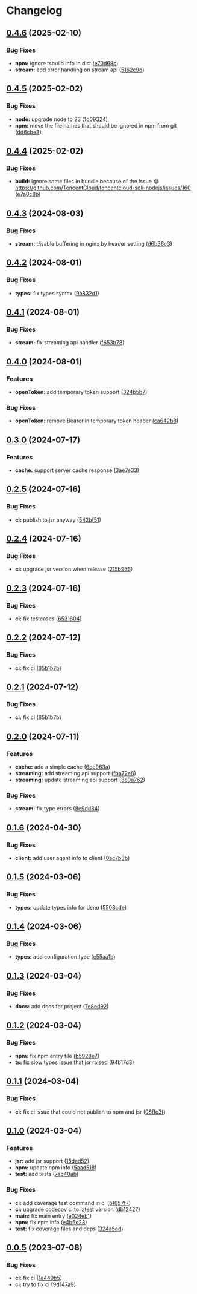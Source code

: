 # Changelog

## [0.4.6](https://github.com/PromptPal/node-sdk/compare/v0.4.5...v0.4.6) (2025-02-10)


### Bug Fixes

* **npm:** ignore tsbuild info in dist ([e70d68c](https://github.com/PromptPal/node-sdk/commit/e70d68c07a07a5e8922d8bba544466912b5aa273))
* **stream:** add error handling on stream api ([5162c9d](https://github.com/PromptPal/node-sdk/commit/5162c9dabecb70c7dacddf9f0ce12c3ac3fec9a5))

## [0.4.5](https://github.com/PromptPal/node-sdk/compare/v0.4.4...v0.4.5) (2025-02-02)


### Bug Fixes

* **node:** upgrade node to 23 ([1d09324](https://github.com/PromptPal/node-sdk/commit/1d09324be0746d2dc0d2cab1854f2a8d41897245))
* **npm:** move the file names that should be ignored in npm from git ([dd6cbe3](https://github.com/PromptPal/node-sdk/commit/dd6cbe3281350aeb925eb8d034882501f0185e11))

## [0.4.4](https://github.com/PromptPal/node-sdk/compare/v0.4.3...v0.4.4) (2025-02-02)


### Bug Fixes

* **build:** ignore some files in bundle because of the issue 😂 https://github.com/TencentCloud/tencentcloud-sdk-nodejs/issues/160 ([e7a0c8b](https://github.com/PromptPal/node-sdk/commit/e7a0c8b4625c32284c45646f5565577ce327349c))

## [0.4.3](https://github.com/PromptPal/node-sdk/compare/v0.4.2...v0.4.3) (2024-08-03)


### Bug Fixes

* **stream:** disable buffering in nginx by header setting ([d6b36c3](https://github.com/PromptPal/node-sdk/commit/d6b36c38af4d15fac96af85a84381b70599a9852))

## [0.4.2](https://github.com/PromptPal/node-sdk/compare/v0.4.1...v0.4.2) (2024-08-01)


### Bug Fixes

* **types:** fix types syntax ([9a832d1](https://github.com/PromptPal/node-sdk/commit/9a832d12588c88501317b72395b062065b82802a))

## [0.4.1](https://github.com/PromptPal/node-sdk/compare/v0.4.0...v0.4.1) (2024-08-01)


### Bug Fixes

* **stream:** fix streaming api handler ([f653b78](https://github.com/PromptPal/node-sdk/commit/f653b7842e348d246fa940859a77534d3df125c2))

## [0.4.0](https://github.com/PromptPal/node-sdk/compare/v0.3.0...v0.4.0) (2024-08-01)


### Features

* **openToken:** add temporary token support ([324b5b7](https://github.com/PromptPal/node-sdk/commit/324b5b795f386d060d57f5d13ebc2b97cf85b4e5))


### Bug Fixes

* **openToken:** remove Bearer in temporary token header ([ca642b8](https://github.com/PromptPal/node-sdk/commit/ca642b8cdfe2cf861ed6e67a6eb6d3bc1c17d287))

## [0.3.0](https://github.com/PromptPal/node-sdk/compare/v0.2.5...v0.3.0) (2024-07-17)


### Features

* **cache:** support server cache response ([3ae7e33](https://github.com/PromptPal/node-sdk/commit/3ae7e33508b7e71871d587d17bd75846bf6ec2e4))

## [0.2.5](https://github.com/PromptPal/node-sdk/compare/v0.2.4...v0.2.5) (2024-07-16)


### Bug Fixes

* **ci:** publish to jsr anyway ([542bf51](https://github.com/PromptPal/node-sdk/commit/542bf5163617b6dbf7d371d8102a67087e145e3b))

## [0.2.4](https://github.com/PromptPal/node-sdk/compare/v0.2.3...v0.2.4) (2024-07-16)


### Bug Fixes

* **ci:** upgrade jsr version when release ([215b956](https://github.com/PromptPal/node-sdk/commit/215b956366d0afa3c70908d664066db40514a8ed))

## [0.2.3](https://github.com/PromptPal/node-sdk/compare/v0.2.2...v0.2.3) (2024-07-16)


### Bug Fixes

* **ci:** fix testcases ([6531604](https://github.com/PromptPal/node-sdk/commit/6531604e635e9960eac22bcd1bc754db500de78c))

## [0.2.2](https://github.com/PromptPal/node-sdk/compare/v0.2.1...v0.2.2) (2024-07-12)


### Bug Fixes

* **ci:** fix ci ([85b1b7b](https://github.com/PromptPal/node-sdk/commit/85b1b7bd390a5ecb6cc99bf289d1f1db98251fff))

## [0.2.1](https://github.com/PromptPal/node-sdk/compare/v0.2.0...v0.2.1) (2024-07-12)


### Bug Fixes

* **ci:** fix ci ([85b1b7b](https://github.com/PromptPal/node-sdk/commit/85b1b7bd390a5ecb6cc99bf289d1f1db98251fff))

## [0.2.0](https://github.com/PromptPal/node-sdk/compare/v0.1.6...v0.2.0) (2024-07-11)


### Features

* **cache:** add a simple cache ([6ed963a](https://github.com/PromptPal/node-sdk/commit/6ed963a0d8dd8482e584392ca147851dbea561b4))
* **streaming:** add streaming api support ([fba72e8](https://github.com/PromptPal/node-sdk/commit/fba72e89128461416e807951603d3418fa56f084))
* **streaming:** update streaming api support ([8e0a762](https://github.com/PromptPal/node-sdk/commit/8e0a762fc27f6c1b19fe343ace5e4977dd5592da))


### Bug Fixes

* **stream:** fix type errors ([8e9dd84](https://github.com/PromptPal/node-sdk/commit/8e9dd84c6a1459cb139ddc4e8079b390f6dd23d5))

## [0.1.6](https://github.com/PromptPal/node-sdk/compare/v0.1.5...v0.1.6) (2024-04-30)


### Bug Fixes

* **client:** add user agent info to client ([0ac7b3b](https://github.com/PromptPal/node-sdk/commit/0ac7b3b37c8efb7319a644a443c26274dbe6744d))

## [0.1.5](https://github.com/PromptPal/node-sdk/compare/v0.1.4...v0.1.5) (2024-03-06)


### Bug Fixes

* **types:** update types info for deno ([5503cde](https://github.com/PromptPal/node-sdk/commit/5503cdefeed46df80a0da711d95c500fd6642ddf))

## [0.1.4](https://github.com/PromptPal/node-sdk/compare/v0.1.3...v0.1.4) (2024-03-06)


### Bug Fixes

* **types:** add configuration type ([e55aa1b](https://github.com/PromptPal/node-sdk/commit/e55aa1b1aa8a654fac21664445ce117d708ca8b8))

## [0.1.3](https://github.com/PromptPal/node-sdk/compare/v0.1.2...v0.1.3) (2024-03-04)


### Bug Fixes

* **docs:** add docs for project ([7e8ed92](https://github.com/PromptPal/node-sdk/commit/7e8ed92242d3478f0ebb1f1eec7003e5ea1a7cb5))

## [0.1.2](https://github.com/PromptPal/node-sdk/compare/v0.1.1...v0.1.2) (2024-03-04)


### Bug Fixes

* **npm:** fix npm entry file ([b5928e7](https://github.com/PromptPal/node-sdk/commit/b5928e7dbbd154f2cafc341a45f86b346b207f4e))
* **ts:** fix slow types issue that jsr raised ([94b17d3](https://github.com/PromptPal/node-sdk/commit/94b17d336c708f6263effbe6d877c148ce58a73c))

## [0.1.1](https://github.com/PromptPal/node-sdk/compare/v0.1.0...v0.1.1) (2024-03-04)


### Bug Fixes

* **ci:** fix ci issue that could not publish to npm and jsr ([08ffc3f](https://github.com/PromptPal/node-sdk/commit/08ffc3fe490f51ba9bd1359515099ae6bc116f6a))

## [0.1.0](https://github.com/PromptPal/node-sdk/compare/v0.0.5...v0.1.0) (2024-03-04)


### Features

* **jsr:** add jsr support ([15dad52](https://github.com/PromptPal/node-sdk/commit/15dad520c508a3bef5121807506ac39ff425591b))
* **npm:** update npm info ([5aad518](https://github.com/PromptPal/node-sdk/commit/5aad518d66e0e4be89af4ae66b8bb3b3c023484f))
* **test:** add tests ([7ab40ab](https://github.com/PromptPal/node-sdk/commit/7ab40abdec29589c1909bd9d76ed0d4652b6bc46))


### Bug Fixes

* **ci:** add coverage test command in ci ([b1057f7](https://github.com/PromptPal/node-sdk/commit/b1057f7061bea29911bf83bbca49295a54a6fede))
* **ci:** upgrade codecov ci to latest version ([db12427](https://github.com/PromptPal/node-sdk/commit/db124277b03c61db5af2c6ff1e6189a1a6bec44e))
* **main:** fix main entry ([e024eb1](https://github.com/PromptPal/node-sdk/commit/e024eb18409144af9964e5da62a40c3dbcdb650d))
* **npm:** fix npm info ([e4b6c23](https://github.com/PromptPal/node-sdk/commit/e4b6c23f2b67b9f21b4afb52455352141e75dbb7))
* **test:** fix coverage files and deps ([324a5ed](https://github.com/PromptPal/node-sdk/commit/324a5ed962c93f9f7c164d4b63da2c483eb7a59b))

## [0.0.5](https://github.com/PromptPal/node-sdk/compare/v0.0.4...v0.0.5) (2023-07-08)


### Bug Fixes

* **ci:** fix ci ([1e440b5](https://github.com/PromptPal/node-sdk/commit/1e440b5427c5904d1fad04b075380861303c3ae6))
* **ci:** try to fix ci ([9d147a9](https://github.com/PromptPal/node-sdk/commit/9d147a9cc63c77c91ee49b3656c757dd0c430784))
